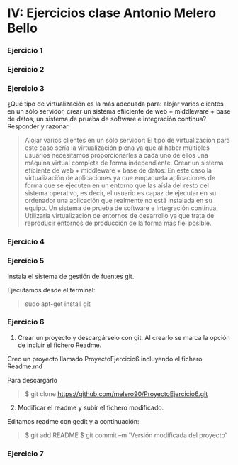 IV: Ejercicios clase Antonio Melero Bello
=========================================

### Ejercicio 1

### Ejercicio 2

### Ejercicio 3

¿Qué tipo de virtualización es la más adecuada para: alojar varios clientes en un sólo servidor, crear un sistema 
efiiciente de web + middleware + base de datos, un sistema de prueba de software e integración continua? Responder 
y razonar.

> Alojar varios clientes en un sólo servidor: El tipo de virtualización para este caso sería la virtualización plena 
ya que al haber múltiples usuarios necesitamos proporcionarles a cada uno de ellos una máquina virtual completa de forma 
independiente.
Crear un sistema eficiente de web + middleware + base de datos: En este caso la virtualización de aplicaciones ya que 
empaqueta aplicaciones de forma que se ejecuten en un entorno que las aísla del resto del sistema operativo, es decir, 
el usuario es capaz de ejecutar en su ordenador una aplicación que realmente no está instalada en su equipo.
Un sistema de prueba de software e integración continua: Utilizaría virtualización de entornos de desarrollo ya que trata
de reproducir entornos de producción de la forma más fiel posible.


### Ejercicio 4

### Ejercicio 5 

Instala el sistema de gestión de fuentes git.

Ejecutamos desde el terminal: 

> sudo apt-get install git

### Ejercicio 6

1. Crear un proyecto y descargárselo con git. Al crearlo se marca la opción de incluir el fichero Readme.

Creo un proyecto llamado ProyectoEjercicio6 incluyendo el fichero Readme.md

Para descargarlo

> $ git clone https://github.com/melero90/ProyectoEjercicio6.git

2. Modificar el readme y subir el fichero modificado. 

Editamos readme con gedit y a continuación:

> $ git add README
> $ git commit –m 'Versión modificada del proyecto'

### Ejercicio 7
